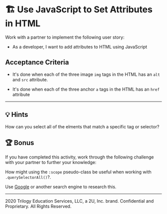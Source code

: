 # 🏗️ Use JavaScript to Set Attributes in HTML

Work with a partner to implement the following user story:

* As a developer, I want to add attributes to HTML using JavaScript

## Acceptance Criteria

* It's done when each of the three image `img` tags in the HTML has an `alt` and `src` attribute.

* It's done when each of the three anchor `a` tags in the HTML has an `href` attribute

---

## 💡 Hints

How can you select all of the elments that match a specific tag or selector? 

## 🏆 Bonus

If you have completed this activity, work through the following challenge with your partner to further your knowledge:

How might using the `:scope` pseudo-class be useful when working with `.querySelectorAll()`?.

Use [Google](https://www.google.com) or another search engine to research this.

---
2020 Trilogy Education Services, LLC, a 2U, Inc. brand. Confidential and Proprietary. All Rights Reserved.
